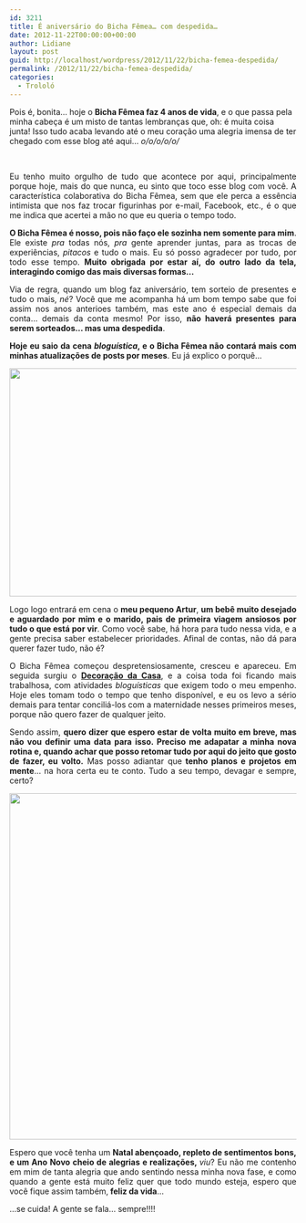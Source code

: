 ```yaml
---
id: 3211
title: É aniversário do Bicha Fêmea… com despedida…
date: 2012-11-22T00:00:00+00:00
author: Lidiane
layout: post
guid: http://localhost/wordpress/2012/11/22/bicha-femea-despedida/
permalink: /2012/11/22/bicha-femea-despedida/
categories:
  - Trololó
---
```

Pois é, bonita… hoje o **Bicha Fêmea faz 4 anos de vida**, e o que passa pela minha cabeça é um misto de tantas lembranças que, oh: é muita coisa junta! Isso tudo acaba levando até o meu coração uma alegria imensa de ter chegado com esse blog até aqui… _o/o/o/o/o/_

&nbsp;

<p align="justify">
  Eu tenho muito orgulho de tudo que acontece por aqui, principalmente porque hoje, mais do que nunca, eu sinto que toco esse blog com você. A característica colaborativa do Bicha Fêmea, sem que ele perca a essência intimista que nos faz trocar figurinhas por e-mail, Facebook, etc., é o que me indica que acertei a mão no que eu queria o tempo todo.
</p>

<!--more-->

<p align="justify">
  <strong>O Bicha Fêmea é nosso, pois não faço ele sozinha nem somente para mim</strong>. Ele existe <em>pra</em> todas nós, <em>pra</em> gente aprender juntas, para as trocas de experiências, <em>pitacos</em> e tudo o mais. Eu só posso agradecer por tudo, por todo esse tempo. <strong>Muito obrigada por estar aí, do outro lado da tela, interagindo comigo das mais diversas formas…</strong>
</p>

<p align="justify">
  Via de regra, quando um blog faz aniversário, tem sorteio de presentes e tudo o mais, <em>né</em>? Você que me acompanha há um bom tempo sabe que foi assim nos anos anterioes também, mas este ano é especial demais da conta… demais da conta mesmo! Por isso, <strong>não haverá presentes para serem sorteados… mas uma despedida</strong>.
</p>

<p align="justify">
  <strong>Hoje eu saio da cena <em>bloguística</em>, e o Bicha Fêmea não contará mais com minhas atualizações de posts por meses</strong>. Eu já explico o porquê…
</p>

<p align="center">
  <a href="http://www.trololodemulher.com.br/?attachment_id=9336" rel="attachment wp-att-9336"><img class="alignnone size-full wp-image-9336" title="LIDIANE VASCONCELOS - BICHA FEMEA - 2" src="http://www.trololodemulher.com.br/blog/wp-content/uploads/2012/11/LIDIANE-VASCONCELOS-BICHA-FEMEA-2.jpg" alt="" width="600" height="400" /></a>
</p>

<p align="justify">
  Logo logo entrará em cena o <strong>meu pequeno Artur</strong>, <strong>um bebê muito desejado e aguardado por mim e o marido, pais de primeira viagem ansiosos por tudo o que está por vir</strong>. Como você sabe, há hora para tudo nessa vida, e a gente precisa saber estabelecer prioridades. Afinal de contas, não dá para querer fazer tudo, não é?
</p>

<p align="justify">
  O Bicha Fêmea começou despretensiosamente, cresceu e apareceu. Em seguida surgiu o <strong><a href="http://www.decoracaodacasa.com/" target="_blank">Decoração da Casa</a></strong>, e a coisa toda foi ficando mais trabalhosa, com atividades <em>bloguísticas</em> que exigem todo o meu empenho. Hoje eles tomam todo o tempo que tenho disponível, e eu os levo a sério demais para tentar conciliá-los com a maternidade nesses primeiros meses, porque não quero fazer de qualquer jeito.
</p>

<p align="justify">
  Sendo assim, <strong>quero dizer que espero estar de volta muito em breve, mas não vou definir uma data para isso. Preciso me adapatar a minha nova rotina e, quando achar que posso retomar tudo por aqui do jeito que gosto de fazer, eu volto.</strong> Mas posso adiantar que<strong> tenho planos e projetos em mente</strong>… na hora certa eu te conto. Tudo a seu tempo, devagar e sempre, certo?
</p>

<p align="center">
  <a href="http://www.trololodemulher.com.br/?attachment_id=9339" rel="attachment wp-att-9339"><img class="alignnone size-full wp-image-9339" title="LIDIANE VASCONCELOS - BICHA FEMEA" src="http://www.trololodemulher.com.br/blog/wp-content/uploads/2012/11/LIDIANE-VASCONCELOS-BICHA-FEMEA.jpg" alt="" width="600" height="607" /></a>
</p>

<p align="justify">
  Espero que você tenha um <strong>Natal abençoado, repleto de sentimentos bons, e um Ano Novo cheio de alegrias e realizações, </strong><em>viu</em>? Eu não me contenho em mim de tanta alegria que ando sentindo nessa minha nova fase, e como quando a gente está muito feliz quer que todo mundo esteja, espero que você fique assim também,<strong> feliz da vida</strong>…
</p>

<p align="justify">
  …se cuida! A gente se fala… sempre!!!!
</p>